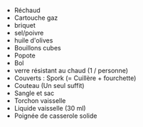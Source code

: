  - Réchaud
 - Cartouche gaz
 - briquet
 - sel/poivre
 - huile d'olives
 - Bouillons cubes
 - Popote
 - Bol
 - verre résistant au chaud (1 / personne)
 - Couverts : Spork (= Cuillère + fourchette)
 - Couteau (Un seul suffit)
 - Sangle et sac
 - Torchon vaisselle
 - Liquide vaisselle (30 ml)
 - Poignée de casserole solide
